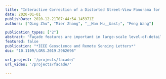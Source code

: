 ```yaml
---
title: "Interactive Correction of a Distorted Street-View Panorama for Efficient 3-D Façade Modeling"
date: 2020-01-01
publishDate: 2020-12-21T07:44:54.145971Z
authors: ["Qing Zhu", "Mier Zhang", "__Han Hu__&ast;", "Feng Wang"]

publication_types: ["2"]
abstract: "Façade features are important in large-scale level-of-detail 3 (LoD-3) reconstruction in urban environments, and street-view panoramas are arguably the best option for detailed 3-D façade modeling. However, despite the plethora of street-view panoramas available, few studies have explored the metric capabilities of panoramas. This is due in part to the complexities of system integration and in part to problems associated with projection (e.g., distortion at the tops of buildings), and deformation (e.g., the bending of straight structures). In an effort to solve these problems, this letter introduces a flexible and practical solution using only a single panorama. The key is to efficiently rectify panoramas using image-space line constrained deformation inspired by the as-rigid-as-possible deformation of surface meshes. The image is then re-projected using gnomonic projection on a properly selected tangent plane. The proposed approach requires a reasonable amount of user interaction to select and position the vertical line segments. The tangent point is also chosen empirically for each panorama. The rectified images can then be imported into off-the-shelf 3-D modeling solutions as reference images for interactive sketching. Experimental evaluations reveal the effectiveness of the image-space rectification: after proper scaling, the semantic-aware 3-D façade models achieve decimeter-level accuracy with respect to the reference surface mesh."
featured: false
publication: "*IEEE Geoscience and Remote Sensing Letters*"
doi: "10.1109/LGRS.2019.2962696"

url_project: '/projects/facade/'
url_video: '/projects/facade/'

---
```


